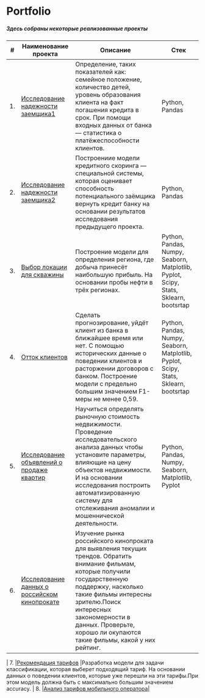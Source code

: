 # Portfolio 
##### Здесь собраны некоторые реализованные проекты


|   #    |                   **Наименование проекта**                                        |                      **Описание**                                         |                   **Стек**                 |
|--------|-----------------------------------------------------------------------------------|---------------------------------------------------------------------------|--------------------------------------------|
|   1.   |[Исследование надежности заемщика1](http://example.com/link "Я ссылка")            |Определение, таких показателей как: семейное положение, количество детей, уровень образования клиента на факт погашения кредита в срок. При помощи входных данных от банка — статистика о платёжеспособности клиентов.|Python, Pandas|                                          |
|   2.   |[Исследование надежности заемщика2](http://example.com/link "Я ссылка")            |Построениие модели кредитного скоринга — специальной системы, которая оценивает способность потенциального заёмщика вернуть кредит банку на основании результатов исследования предыдущего проекта.|Python, Pandas| 
|   3.   |[Выбор локации для скважины](http://example.com/link "Я ссылка")                   |Построение модели для определения региона, где добыча принесёт наибольшую прибыль. На основании пробы нефти в трёх регионах.|Python, Pandas, Numpy, Seaborn, Matplotlib, Pyplot, Scipy, Stats, Sklearn, bootsrtap|
|   4.   |[Отток клиентов](http://example.com/link "Я ссылка")                               |Сделать прогнозирование, уйдёт клиент из банка в ближайшее время или нет. С помощью исторических данные о поведении клиентов и расторжении договоров с банком. Построение модели с предельно большим значением F1-меры не менее 0,59.|Python, Pandas, Numpy, Seaborn, Matplotlib, Pyplot, Scipy, Stats, Sklearn, bootsrtap|
|   5.   |[Исследование объявлений о продаже квартир](http://example.com/link "Я ссылка")    |Научиться определять рыночную стоимость недвижимости. Проведение исследовательского анализа данных чтобы установите параметры, влияющие на цену объектов недвижимости. И на основании исследования построить автоматизированную систему для отслеживания аномалии и мошеннической деятельности.| Python, Pandas, Numpy, Seaborn, Matplotlib, Pyplot|  
|   6.   |[Исследование данных о российском кинопрокате](http://example.com/link "Я ссылка") |Изучение рынка российского кинопроката для выявления текущих трендов. Обратить внимание фильмам, которые получили государственную поддержку, насколько такие фильмы интересны зрителю.Поиск интересных закономерности в данных. Проверьте, хорошо ли окупаются такие фильмы, какой у них рейтинг. 


|   7.   |[Рекомендация тарифов](http://example.com/link "Я ссылка")                         |Разработка модели для задачи классификации, которая выберет подходящий тариф. На основании данных о поведении клиентов, которые уже перешли на эти тарифы.При этом модель должна быть с максимально большим значением accuracy. 
|   8.   |[Анализ тарифов мобильного оператора](http://example.com/link "Я ссылка")|


